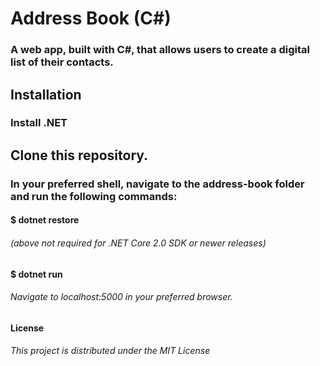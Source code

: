 

# Address Book (C#)
### A web app, built with C#, that allows users to create a digital list of their contacts. 

## Installation
### Install .NET

## Clone this repository.
### In your preferred shell, navigate to the address-book folder and run the following commands:

#### $ dotnet restore
###### (above not required for .NET Core 2.0 SDK or newer releases)

#### $ dotnet run
###### Navigate to localhost:5000 in your preferred browser.


#### License
###### This project is distributed under the MIT License

